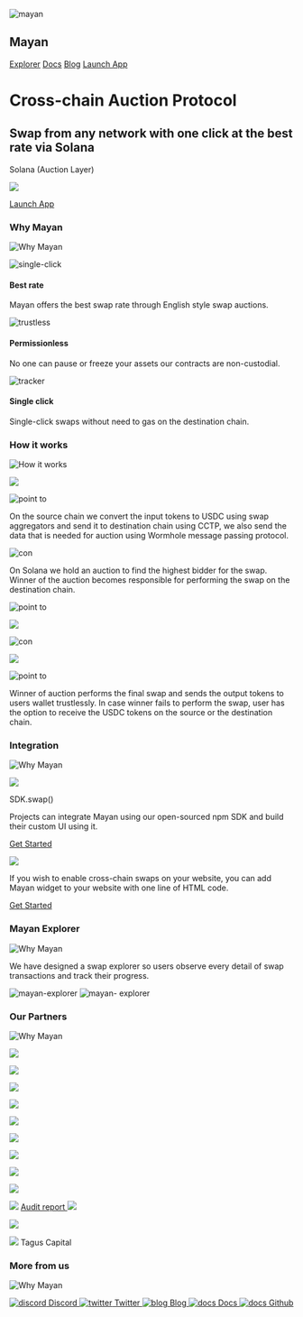![mayan](/logo.afffb7eb.png)

## Mayan

[Explorer](https://explorer.mayan.finance) [Docs](https://docs.mayan.finance)
[Blog](https://blog.mayan.finance) [Launch App](https://swap.mayan.finance)

#  Cross-chain Auction Protocol

##  Swap from any network with one click at the best rate via Solana

Solana (Auction Layer)

![](/back-schema.ed16f718.png)

[Launch App](https://swap.mayan.finance)

### Why Mayan

![Why Mayan](/underline.7fcad0cd.svg)

![single-click](/swap.f7fc0bd5.png)

####  Best rate

Mayan offers the best swap rate through English style swap auctions.

![trustless](/permission.78a32a10.png)

####  Permissionless

No one can pause or freeze your assets our contracts are non-custodial.

![tracker](/single-click.7c66225a.png)

####  Single click

Single-click swaps without need to gas on the destination chain.

### How it works

![How it works](/underline.7fcad0cd.svg)

![](/HIW_1.4dd9b50b.png)

![point to](/connector.fe489a73.png)

On the source chain we convert the input tokens to USDC using swap aggregators
and send it to destination chain using CCTP, we also send the data that is
needed for auction using Wormhole message passing protocol.

![con](/step-connector.ffa08ca1.png)

On Solana we hold an auction to find the highest bidder for the swap. Winner
of the auction becomes responsible for performing the swap on the destination
chain.

![point to](/connector.fe489a73.png)

![](/HIW_2.761669c9.png)

![con](/step-connector.ffa08ca1.png)

![](/HIW_3.7ab1a01c.png)

![point to](/connector.fe489a73.png)

Winner of auction performs the final swap and sends the output tokens to users
wallet trustlessly. In case winner fails to perform the swap, user has the
option to receive the USDC tokens on the source or the destination chain.

### Integration

![Why Mayan](/underline.7fcad0cd.svg)

![](/integration-js.97af993e.png)

SDK.swap()

Projects can integrate Mayan using our open-sourced npm SDK and build their
custom UI using it.

[Get Started](https://www.npmjs.com/package/@mayanfinance/swap-sdk)

![](/integration-widget.2669fdf2.png)

<Widget />

If you wish to enable cross-chain swaps on your website, you can add Mayan
widget to your website with one line of HTML code.

[Get Started](https://docs.mayan.finance/integration/swap-widget)

### Mayan Explorer

![Why Mayan](/underline.7fcad0cd.svg)

We have designed a swap explorer so users observe every detail of swap
transactions and track their progress.

![mayan-explorer](/explorer-horizontal.d104fe54.svg) ![mayan-
explorer](/explorer-vertical.dc314e84.svg)

### Our Partners

![Why Mayan](/underline.7fcad0cd.svg)

![](/sixmv.41aca169.png)

![](/Borderless.cf8597be.png)

![](/Wormhole-partner.48ea39c0.png)

![](/sv.24ade3e6.png)

![](/hash3.a70822d0.png)

![](/bigb.18076c2c.png)

![](/arrg.663ea4c6.png)

![](/Syndicate.57ea1265.png)

![](/sk.a6dc1795.png)

![](/osec.74902422.png) [ Audit report ![](/open-in-new.2f67c76f.png)
](https://docs.mayan.finance/audits)

![](/Cogitent-Ventures.18be3535.png)

![](/tagus.1867a533.png) Tagus Capital

### More from us

![Why Mayan](/underline.7fcad0cd.svg)

[ ![discord](/discord.7829ad33.png) Discord
](https://discord.com/invite/h5HUzkqrXK) [ ![twitter](/twitter.a1ee6284.png)
Twitter ](https://twitter.com/mayanfinance) [ ![blog](/blog.5973d26c.png) Blog
](https://blog.mayan.finance) [ ![docs](/docs.59570965.png) Docs
](https://docs.mayan.finance) [ ![docs](/github.cde27017.svg) Github
](https://github.com/mayan-finance)

